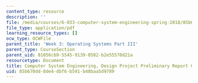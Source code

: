 ```yaml
---
content_type: resource
description: ''
file: /media/courses/6-033-computer-system-engineering-spring-2018/85b670dd8de4dbf6b591b48baa5d9789_MIT6_033S18dppr_writing.pdf
file_type: application/pdf
learning_resource_types: []
ocw_type: OCWFile
parent_title: 'Week 3: Operating Systems Part III'
parent_type: CourseSection
parent_uid: 81056cb9-5545-9139-0582-b2e55570d21a
resourcetype: Document
title: Computer System Engineering, Design Project Preliminary Report Guidelines
uid: 85b670dd-8de4-dbf6-b591-b48baa5d9789
---
```

